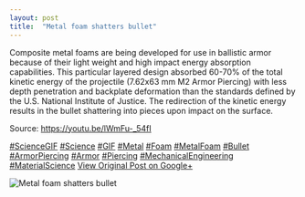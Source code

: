 ```yaml
---
layout: post
title:  "Metal foam shatters bullet"
---
```


Composite metal foams are being developed for use in ballistic armor because of their light weight and high impact energy absorption capabilities. This particular layered design absorbed 60-70% of the total kinetic energy of the projectile (7.62x63 mm M2 Armor Piercing) with less depth penetration and backplate deformation than the standards defined by the U.S. National Institute of Justice. The redirection of the kinetic energy results in the bullet shattering into pieces upon impact on the surface.  
  
Source: <https://youtu.be/lWmFu-_54fI>  
  
[#ScienceGIF](https://plus.google.com/s/%23ScienceGIF/posts) [#Science](https://plus.google.com/s/%23Science/posts) [#GIF](https://plus.google.com/s/%23GIF/posts) [#Metal](https://plus.google.com/s/%23Metal/posts) [#Foam](https://plus.google.com/s/%23Foam/posts) [#MetalFoam](https://plus.google.com/s/%23MetalFoam/posts) [#Bullet](https://plus.google.com/s/%23Bullet/posts) [#ArmorPiercing](https://plus.google.com/s/%23ArmorPiercing/posts) [#Armor](https://plus.google.com/s/%23Armor/posts) [#Piercing](https://plus.google.com/s/%23Piercing/posts) [#MechanicalEngineering](https://plus.google.com/s/%23MechanicalEngineering/posts) [#MaterialScience](https://plus.google.com/s/%23MaterialScience/posts)
[View Original Post on Google+](https://plus.google.com/+ColinSullender/posts/TfMW9MV2Fd1)

![Metal foam shatters bullet](https://i.imgur.com/nvkL6sW.gif)
